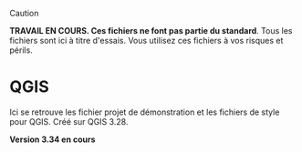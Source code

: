 > [!caution]
> **TRAVAIL EN COURS. Ces fichiers ne font pas partie du standard**. Tous les fichiers sont ici à titre d'essais. Vous utilisez ces fichiers à vos risques et périls.

# QGIS

Ici se retrouve les fichier projet de démonstration et les fichiers de style pour QGIS. Créé sur QGIS 3.28.

**Version 3.34 en cours**
